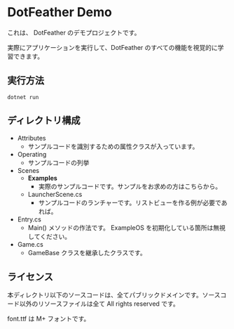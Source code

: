 # DotFeather Demo

これは、 DotFeather のデモプロジェクトです。

実際にアプリケーションを実行して、DotFeather のすべての機能を視覚的に学習できます。

## 実行方法

```
dotnet run
```

## ディレクトリ構成

+ Attributes
	+ サンプルコードを識別するための属性クラスが入っています。
+ Operating
	+ サンプルコードの列挙
+ Scenes
	+ **Examples**
		+ 実際のサンプルコードです。サンプルをお求めの方はこちらから。
	+ LauncherScene.cs
		+ サンプルコードのランチャーです。リストビューを作る例が必要であれば。
+ Entry.cs
	+ Main() メソッドの作法です。 ExampleOS を初期化している箇所は無視してください。
+ Game.cs
	+ GameBase クラスを継承したクラスです。


## ライセンス

本ディレクトリ以下のソースコードは、全てパブリックドメインです。ソースコード以外のリソースファイルは全て All rights reserved です。

font.ttf は M+ フォントです。
